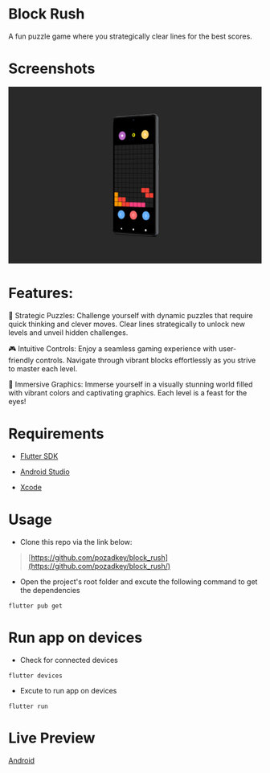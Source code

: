 # Block Rush

A fun puzzle game where you strategically clear lines for the best scores.

# Screenshots

![Screenshot](https://github.com/pozadkey/block_rush/blob/master/screenshots/block_rush.jpg)

# Features:

🧠 Strategic Puzzles: Challenge yourself with dynamic puzzles that require quick thinking and clever moves. Clear lines strategically to unlock new levels and unveil hidden challenges.

🎮 Intuitive Controls: Enjoy a seamless gaming experience with user-friendly controls. Navigate through vibrant blocks effortlessly as you strive to master each level.

🌈 Immersive Graphics: Immerse yourself in a visually stunning world filled with vibrant colors and captivating graphics. Each level is a feast for the eyes!

# Requirements

- [Flutter SDK](https://docs.flutter.dev/get-started/install)

- [Android Studio](https://developer.android.com/studio)

- [Xcode](https://developer.apple.com/xcode/)

# Usage

- Clone this repo via the link below:

> [https://github.com/pozadkey/block_rush](https://github.com/pozadkey/block_rush/)


- Open the project's root folder and excute the following command to get the dependencies

```
flutter pub get
```

# Run app on devices

- Check for connected devices

```
flutter devices
```
- Excute to run app on devices
```
flutter run
```

# Live Preview

[Android](https://play.google.com/store/apps/details?id=com.pozadkey.block_rush)


